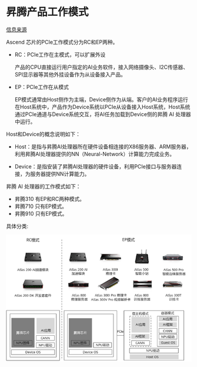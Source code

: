 # 昇腾产品工作模式

[信息来源](https://support.huaweicloud.com/instg-cli-cann504-alpha002/atlasdeploy_03_0088.html)

Ascend 芯片的PCIe工作模式分为RC和EP两种。

  - RC：PCIe工作在主模式，可以扩展外设

    产品的CPU直接运行用户指定的AI业务软件，接入网络摄像头、I2C传感器、SPI显示器等其他外挂设备作为从设备接入产品。

  - EP：PCIe工作在从模式

    EP模式通常由Host侧作为主端，Device侧作为从端。客户的AI业务程序运行在Host系统中，产品作为Device系统以PCIe从设备接入Host系统，Host系统通过PCIe通道与Device系统交互，将AI任务加载到Device侧的昇腾 AI 处理器中运行。

Host和Device的概念说明如下：

  - Host：是指与昇腾AI处理器所在硬件设备相连接的X86服务器、ARM服务器，利用昇腾AI处理器提供的NN（Neural-Network）计算能力完成业务。

  - Device：是指安装了昇腾AI处理器的硬件设备，利用PCIe接口与服务器连接，为服务器提供NN计算能力。

昇腾 AI 处理器的工作模式如下：

  - 昇腾310 有EP和RC两种模式。
  - 昇腾710 只有EP模式。
  - 昇腾910 只有EP模式。

具体分类:

![work_model](../images/ascend_work_model.png)
